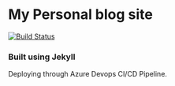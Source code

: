 # My Personal blog site

[![Build Status](https://dev.azure.com/aidankappa/Personal%20Blog/_apis/build/status/h4wk590.h4wk590.github.io?branchName=master)](https://dev.azure.com/aidankappa/Personal%20Blog/_build/latest?definitionId=21&branchName=master)

### Built using Jekyll 

Deploying through Azure Devops CI/CD Pipeline.
